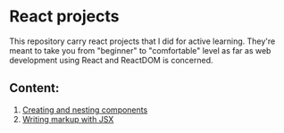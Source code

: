 # React projects

This repository carry react projects that I did for active learning. They're meant to take you from "beginner" to "comfortable" level as far as web development using React and ReactDOM is concerned.

## Content:

1. [Creating and nesting components](https://github.com/olumpeter/react-projects/tree/main/001-creating-and-nesting-components)
1. [Writing markup with JSX](https://github.com/olumpeter/react-projects/tree/main/002-writing-markup-with-jsx)
